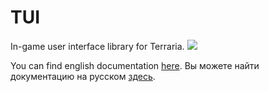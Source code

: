 # TUI
In-game user interface library for Terraria.
![](Images/Minesweeper.gif)

You can find english documentation [here](Documentation/en.md).
Вы можете найти документацию на русском [здесь](Documentation/ru.md).